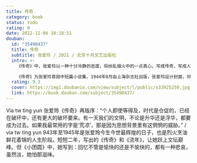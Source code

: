 ```yaml
---
title: 传奇
category: book
status: todo
rating: 0
date: 2022-11-06 18:18:51
douban:
  id: "35498437"
  title: 传奇
  subtitle: 张爱玲 / 2021 / 北京十月文艺出版社
  intro: >-
    《传奇》中，张爱玲以一种十分冷静的态度，将纷乱烟火中的一点真心，写成传奇，写成人生。《金锁记》中的曹七巧、《沉香屑：第一炉香》中的葛薇龙、《倾城之恋》中的白流苏……小说中讲的是她们的摩登爱情，也是每个人的细琐生活。

    《传奇》为张爱玲首部中短篇小说集，1944年8月由上海杂志社出版，张爱玲设计封面，邓散木题字。本书沿用《传奇》初版本封面，内容一仍其旧，文字参校以《传奇增订本》及各篇初刊文，对明显错字酌予订正，为提到的书籍和文章加了书名号，作者特殊的用字习惯、方言用法，以及人、地、物之旧时译名，则未作改动。
  rating: 9.3
  cover: https://img1.doubanio.com/view/subject/l/public/s33925259.jpg
  link: https://book.douban.com/subject/35498437/
---
```


Via tw ting yun 张爱玲《传奇》再版序：“个人即使等得及，时代是仓促的，已经在破坏中，还有更大的破坏要来。有一天我们的文明，不论是升华还是浮华，都要成为过去。如果我最常用的字是‘荒凉’，那是因为思想背景里有这惘惘的威胁。” / via tw ting yun 943年至1945年是张爱玲今生今世最辉煌的日子，也是烈火烹油鲜花着锦的人生阶段。短短二年，写出的《传奇》和《流年》，让她跃上文坛巅峰。但《小团圆》中，她写到：回忆不管是愉快的还是不愉快的，都有一种悲哀，虽然淡，她怕那滋味。
